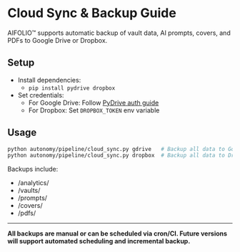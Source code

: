 # Cloud Sync & Backup Guide

AIFOLIO™ supports automatic backup of vault data, AI prompts, covers, and PDFs to Google Drive or Dropbox.

## Setup
- Install dependencies:
  - `pip install pydrive dropbox`
- Set credentials:
  - For Google Drive: Follow [PyDrive auth guide](https://pythonhosted.org/PyDrive/quickstart.html)
  - For Dropbox: Set `DROPBOX_TOKEN` env variable

## Usage

```bash
python autonomy/pipeline/cloud_sync.py gdrive   # Backup all data to Google Drive
python autonomy/pipeline/cloud_sync.py dropbox  # Backup all data to Dropbox
```

Backups include:
- /analytics/
- /vaults/
- /prompts/
- /covers/
- /pdfs/

---

**All backups are manual or can be scheduled via cron/CI. Future versions will support automated scheduling and incremental backup.**
